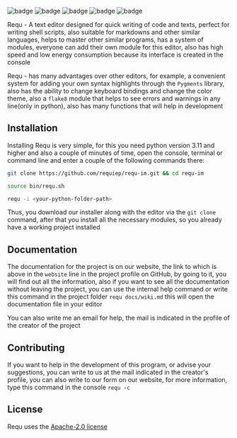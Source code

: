 ![badge](https://img.shields.io/github/languages/top/requiep/requ-im)
![badge](https://img.shields.io/github/languages/code-size/requiep/requ-im)
![badge](https://img.shields.io/github/license/requiep/requ-im)
![badge](https://img.shields.io/badge/version-1.23.12-informational)
![badge](https://img.shields.io/badge/platform-MacOS%2C%20Linux%2C%20Windows-lightgrey)

Requ - A text editor designed for quick writing of code and texts, perfect for writing shell scripts, also suitable for markdowns and other similar languages, helps to master other similar programs, has a system of modules, everyone can add their own module for this editor, also has high speed and low energy consumption because its interface is created in the console

Requ - has many advantages over other editors, for example, a convenient system for adding your own syntax highlights through the `Pygments` library, also has the ability to change keyboard bindings and change the color theme, also a `flake8` module that helps to see errors and warnings in any line(only in python), also has many functions that will help in development

## Installation
Installing Requ is very simple, for this you need python version 3.11 and higher and also a couple of minutes of time, open the console, terminal or command line and enter a couple of the following commands there:
```bash
git clone https://github.com/requiep/requ-im.git && cd requ-im

source bin/requ.sh

requ -i <your-python-folder-path>
```
Thus, you download our installer along with the editor via the `git clone` command, after that you install all the necessary modules, so you already have a working project installed


## Documentation
The documentation for the project is on our website, the link to which is above in the `website` line in the project profile on GitHub, by going to it, you will find out all the information, also if you want to see all the documentation without leaving the project, you can use the internal help command or write this command in the project folder `requ docs/wiki.md` this will open the documentation file in your editor

You can also write me an email for help, the mail is indicated in the profile of the creator of the project

## Contributing
If you want to help in the development of this program, or advise your suggestions, you can write to us at the mail indicated in the creator's profile, you can also write to our form on our website, for more information, type this command in the console `requ -c`

## License
Requ uses the [Apache-2.0 license](https://github.com/requiep/requ-im/blob/main/LICENSE)


